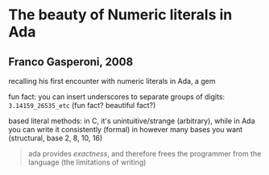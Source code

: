 # The beauty of Numeric literals in Ada

## Franco Gasperoni, 2008

recalling his first encounter with numeric literals in Ada, a gem

fun fact: you can insert underscores to separate groups of digits: `3.14159_26535_etc` (fun fact? beautiful fact?)

based literal methods: in C, it's unintuitive/strange (arbitrary), while in Ada you can write it consistently (formal) in however many bases you want (structural, base 2, 8, 10, 16)

> ada provides *exactness*, and therefore frees the programmer from the language (the limitations of writing)